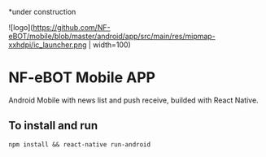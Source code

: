 *under construction

![logo](https://github.com/NF-eBOT/mobile/blob/master/android/app/src/main/res/mipmap-xxhdpi/ic_launcher.png | width=100)

# NF-eBOT Mobile APP
Android Mobile with news list and push receive, builded with React Native.

## To install and run
`npm install && react-native run-android`
